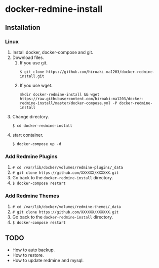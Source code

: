 # docker-redmine-install

## Installation

### Linux

1. Install docker, docker-compose and git.
1. Download files.
   1. If you use git.
      ```
      $ git clone https://github.com/hiroaki-ma1203/docker-redmine-install.git
      ```
   1. If you use wget.
      ```
      mkdir docker-redmine-install && wget https://raw.githubusercontent.com/hiroaki-ma1203/docker-redmine-install/master/docker-compose.yml -P docker-redmine-install
      ```
1. Change directory.
   ```
   $ cd docker-redmine-install
   ```
1. start container.
   ```
   $ docker-compose up -d
   ```

### Add Redmine Plugins

1. `# cd /var/lib/docker/volumes/redmine-plugins/_data`
1. `# git clone https://github.com/XXXXXX/XXXXXX.git`
1. Go back to the `docker-redmine-install` directory.
1. `$ docker-compose restart`

### Add Redmine Themes

1. `# cd /var/lib/docker/volumes/redmine-themes/_data`
1. `# git clone https://github.com/XXXXXX/XXXXXX.git`
1. Go back to the `docker-redmine-install` directory.
1. `$ docker-compose restart`


## TODO

- How to auto backup.
- How to restore.
- How to update redmine and mysql.
